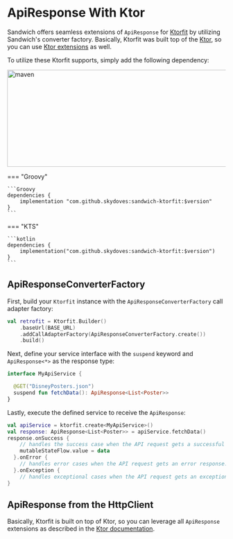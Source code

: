 # ApiResponse With Ktor

Sandwich offers seamless extensions of `ApiResponse` for [Ktorfit](https://github.com/Foso/Ktorfit) by utilizing Sandwich's converter factory. Basically, Ktorfit was built top of the [Ktor](https://github.com/ktorio/ktor), so you can use [Ktor extensions](ktor.md) as well.

To utilize these Ktorfit supports, simply add the following dependency:

<img src="https://user-images.githubusercontent.com/24237865/103460609-f18ee000-4d5a-11eb-81e2-17696e3a5804.png" width="774" height="224" alt="maven"/>

=== "Groovy"

    ```Groovy
    dependencies {
        implementation "com.github.skydoves:sandwich-ktorfit:$version"
    }
    ```

=== "KTS"

    ```kotlin
    dependencies {
        implementation("com.github.skydoves:sandwich-ktorfit:$version")
    }
    ```

## ApiResponseConverterFactory

First, build your `Ktorfit` instance with the `ApiResponseConverterFactory` call adapter factory:

```kotlin
val retrofit = Ktorfit.Builder()
    .baseUrl(BASE_URL)
    .addCallAdapterFactory(ApiResponseConverterFactory.create())
    .build()
```

Next, define your service interface with the `suspend` keyword and `ApiResponse<*>` as the response type:

```kotlin
interface MyApiService {

  @GET("DisneyPosters.json")
  suspend fun fetchData(): ApiResponse<List<Poster>>
}
```

Lastly, execute the defined service to receive the `ApiResponse`:

```kotlin
val apiService = ktorfit.create<MyApiService>()
val response: ApiResponse<List<Poster>> = apiService.fetchData()
response.onSuccess {
    // handles the success case when the API request gets a successful response.
    mutableStateFlow.value = data
  }.onError {
    // handles error cases when the API request gets an error response.
  }.onException {
    // handles exceptional cases when the API request gets an exception response.
}
```

## ApiResponse from the HttpClient

Basically, Ktorfit is built on top of Ktor, so you can leverage all `ApiResponse` extensions as described in the [Ktor documentation](ktor.md).